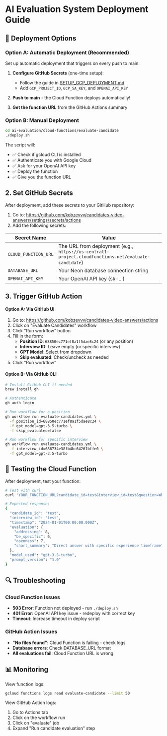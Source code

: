 # AI Evaluation System Deployment Guide

## 🚀 Deployment Options

### Option A: Automatic Deployment (Recommended)

Set up automatic deployment that triggers on every push to main:

1. **Configure GitHub Secrets** (one-time setup):
   - Follow the guide in [SETUP_GCP_DEPLOYMENT.md](./SETUP_GCP_DEPLOYMENT.md)
   - Add `GCP_PROJECT_ID`, `GCP_SA_KEY`, and `OPENAI_API_KEY`

2. **Push to main** - the Cloud Function deploys automatically!

3. **Get the function URL** from the GitHub Actions summary

### Option B: Manual Deployment

```bash
cd ai-evaluation/cloud-functions/evaluate-candidate
./deploy.sh
```

The script will:
- ✅ Check if gcloud CLI is installed
- ✅ Authenticate you with Google Cloud
- ✅ Ask for your OpenAI API key
- ✅ Deploy the function
- ✅ Give you the function URL

## 2. Set GitHub Secrets

After deployment, add these secrets to your GitHub repository:

1. Go to: https://github.com/kobzevvv/candidates-video-answers/settings/secrets/actions
2. Add the following secrets:

| Secret Name | Value |
|------------|-------|
| `CLOUD_FUNCTION_URL` | The URL from deployment (e.g., `https://us-central1-project.cloudfunctions.net/evaluate-candidate`) |
| `DATABASE_URL` | Your Neon database connection string |
| `OPENAI_API_KEY` | Your OpenAI API key (sk-...) |

## 3. Trigger GitHub Action

#### Option A: Via GitHub UI
1. Go to: https://github.com/kobzevvv/candidates-video-answers/actions
2. Click on "Evaluate Candidates" workflow
3. Click "Run workflow" button
4. Fill in the form:
   - **Position ID**: `68850ec771ef8a1f5dae8c24` (or any position)
   - **Interview ID**: Leave empty (or specific interview)
   - **GPT Model**: Select from dropdown
   - **Skip evaluated**: Check/uncheck as needed
5. Click "Run workflow"

#### Option B: Via GitHub CLI
```bash
# Install GitHub CLI if needed
brew install gh

# Authenticate
gh auth login

# Run workflow for a position
gh workflow run evaluate-candidates.yml \
  -f position_id=68850ec771ef8a1f5dae8c24 \
  -f gpt_model=gpt-3.5-turbo \
  -f skip_evaluated=false

# Run workflow for specific interview
gh workflow run evaluate-candidates.yml \
  -f interview_id=688734e38fb4bc64261bffe0 \
  -f gpt_model=gpt-3.5-turbo
```

## 🧪 Testing the Cloud Function

After deployment, test your function:

```bash
# Test with curl
curl 'YOUR_FUNCTION_URL?candidate_id=test&interview_id=test&question=What%20is%20your%20experience&answer=I%20have%205%20years%20experience&gpt_model=gpt-3.5-turbo'

# Expected response:
{
  "candidate_id": "test",
  "interview_id": "test",
  "timestamp": "2024-01-01T00:00:00.000Z",
  "evaluation": {
    "addressing": 8,
    "be_specific": 6,
    "openness": 7,
    "short_summary": "Direct answer with specific experience timeframe"
  },
  "model_used": "gpt-3.5-turbo",
  "prompt_version": "1.0"
}
```

## 🔍 Troubleshooting

### Cloud Function Issues
- **503 Error**: Function not deployed - run `./deploy.sh`
- **401 Error**: OpenAI API key issue - redeploy with correct key
- **Timeout**: Increase timeout in deploy script

### GitHub Action Issues
- **"No files found"**: Cloud Function is failing - check logs
- **Database errors**: Check DATABASE_URL format
- **All evaluations fail**: Cloud Function URL is wrong

## 📊 Monitoring

View function logs:
```bash
gcloud functions logs read evaluate-candidate --limit 50
```

View GitHub Action logs:
1. Go to Actions tab
2. Click on the workflow run
3. Click on "evaluate" job
4. Expand "Run candidate evaluation" step
